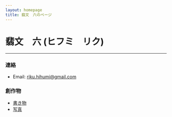 ```yaml
---
layout: homepage
title: 翡文　六のページ
---
```


# 翡文　六 (ヒフミ　リク)
---
### 連絡
- Email: riku.hihumi@gmail.com

### 創作物
- [書き物](/writings_list.html)
- [写真](/photos_list.html)










